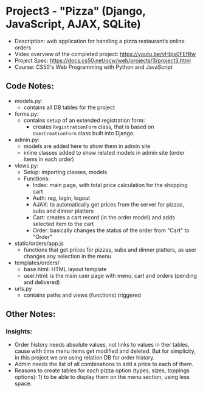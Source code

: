 # Project3 - "Pizza" (Django, JavaScript, AJAX, SQLite)
- Description: web application for handling a pizza restaurant’s online orders
- Video overview of the completed project: https://youtu.be/vHbjx0FEfRw 
- Project Spec: https://docs.cs50.net/ocw/web/projects/3/project3.html
- Course: CS50's Web Programming with Python and JavaScript


## Code Notes:

- models.py: 
    - contains all DB tables for the project
- forms.py:
    - contains setup of an extended registration form: 
        - creates `RegistrationForm` class, that is based on `UserCreationForm` class built into Django.
- admin.py:
    - models are added here to show them in admin site
    - inline classes added to show related models in admin site (order items in each order)
- views.py:
    - Setup: importing classes, models
    - Functions:
        - Index: main page, with total price calculation for the shopping cart
        - Auth: reg, login, logout
        - AJAX: to automatically get prices from the server for pizzas, subs and dinner platters
        - Cart: creates a cart record (in the order model) and adds selected item to the cart
        - Order: basically changes the status of the order from "Cart" to "Order" 
- static/orders/app.js
    - functions that get prices for pizzas, subs and dinner platters, as user changes any selection in the menu
- templates/orders/
    - base.html: HTML layout template
    - user.html: is the main user page with menu, cart and orders (pending and delivered)
- urls.py
    - contains paths and views (functions) triggered

## Other Notes:

### Insights:
- Order history needs absolute values, not links to values in ther tables, cause with time menu items get modified and deleted. But for simplicity, in this project we are using relation DB for order history. 
- Admin needs the list of all combinations to add a price to each of them.
- Reasons to create tables for each pizza option (types, sizes, toppings options): 1) to be able to display them on the menu section, using less space.
